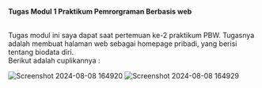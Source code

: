 **Tugas Modul 1 Praktikum Pemrorgraman Berbasis web** <br><br>

Tugas modul ini saya dapat saat pertemuan ke-2 praktikum PBW. Tugasnya adalah membuat halaman web sebagai homepage pribadi, yang berisi tentang biodata diri. <br>
Berikut adalah cuplikannya :

![Screenshot 2024-08-08 164920](https://github.com/user-attachments/assets/7725f60a-19e0-4e64-838e-e34cb5a815c9)
![Screenshot 2024-08-08 164929](https://github.com/user-attachments/assets/382abdf6-5818-48f1-8148-746095dcba25)

